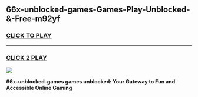 
## 66x-unblocked-games-Games-Play-Unblocked-&-Free-m92yf
<h3>
<a href="https://premium76.site?title=66x-unblocked-games&ref=24A">CLICK TO PLAY</a></h3>
<hr>

<h3>
<a href="https://premium76.site?title=66x-unblocked-games&ref=24A">CLICK 2 PLAY</a>
  
</h3>

<a href="https://premium76.site?title=66x-unblocked-games&ref=24A"><img src="https://clearcache.store/games.png"></a>


**66x-unblocked-games games unblocked: Your Gateway to Fun and Accessible Online Gaming**
